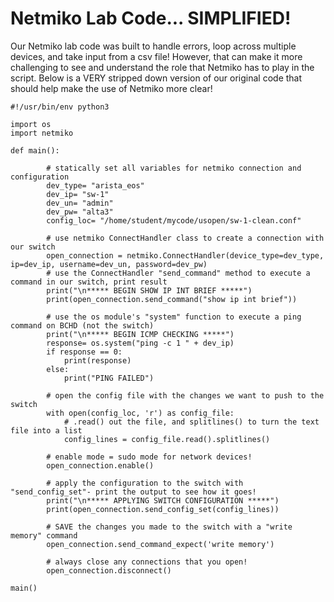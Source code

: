 # Netmiko Lab Code... SIMPLIFIED!

Our Netmiko lab code was built to handle errors, loop across multiple devices, and take input from a csv file! However, that can make it more challenging to see and understand the role that Netmiko has to play in the script. Below is a VERY stripped down version of our original code that should help make the use of Netmiko more clear!

```
#!/usr/bin/env python3

import os
import netmiko

def main():

        # statically set all variables for netmiko connection and configuration
        dev_type= "arista_eos"
        dev_ip= "sw-1"
        dev_un= "admin"
        dev_pw= "alta3"
        config_loc= "/home/student/mycode/usopen/sw-1-clean.conf"

        # use netmiko ConnectHandler class to create a connection with our switch
        open_connection = netmiko.ConnectHandler(device_type=dev_type, ip=dev_ip, username=dev_un, password=dev_pw)
        # use the ConnectHandler "send_command" method to execute a command in our switch, print result
        print("\n***** BEGIN SHOW IP INT BRIEF *****")
        print(open_connection.send_command("show ip int brief"))

        # use the os module's "system" function to execute a ping command on BCHD (not the switch)
        print("\n***** BEGIN ICMP CHECKING *****")
        response= os.system("ping -c 1 " + dev_ip)
        if response == 0:
            print(response)
        else:
            print("PING FAILED")

        # open the config file with the changes we want to push to the switch
        with open(config_loc, 'r') as config_file:
            # .read() out the file, and splitlines() to turn the text file into a list
            config_lines = config_file.read().splitlines()

        # enable mode = sudo mode for network devices!
        open_connection.enable()

        # apply the configuration to the switch with "send_config_set"- print the output to see how it goes!
        print("\n***** APPLYING SWITCH CONFIGURATION *****")
        print(open_connection.send_config_set(config_lines))

        # SAVE the changes you made to the switch with a "write memory" command
        open_connection.send_command_expect('write memory')

        # always close any connections that you open!
        open_connection.disconnect()

main()
```
